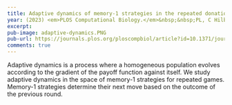 ```yaml
---
title: Adaptive dynamics of memory-1 strategies in the repeated donation game
year: (2023) <em>PLOS Computational Biology.</em>&nbsp;&nbsp;PL, C Hilbe and MA Nowak
excerpt:
pub-image: adaptive-dynamics.PNG
pub-url: https://journals.plos.org/ploscompbiol/article?id=10.1371/journal.pcbi.1010987
comments: true
---
```


Adaptive dynamics is a process where a homogeneous population evolves according to the gradient of the payoff function against itself. We study adaptive dynamics in the space of memory-1 strategies for repeated games. Memory-1 strategies determine their next move based on the outcome of the previous round.
